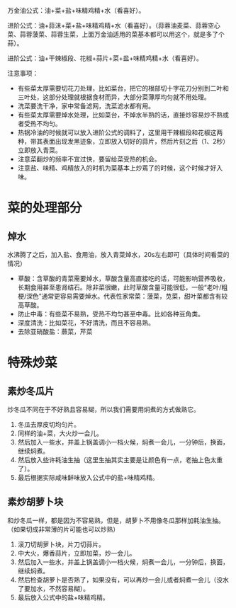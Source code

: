 万金油公式：油+菜+盐+味精鸡精+水（看喜好）。

进阶公式：油+蒜沫+菜+盐+味精鸡精+水（看喜好）。（蒜蓉油麦菜、蒜蓉空心菜、蒜蓉菠菜、蒜蓉生菜，上面万金油适用的菜基本都可以用这个，就是多了个蒜）。

进阶公式：油+干辣椒段、花椒+蒜片+菜+盐+味精鸡精+水（看喜好）。

注意事项：
- 有些菜太厚需要切花刀处理，比如菜台，把它的根部切十字花刀分别到二叶和三叶处，这部分处理就根据食材而异，大部分菜薄厚均匀就不用处理。
- 洗菜要洗干净，家中常备滤网，洗菜滤水都有用。
- 有些菜太厚需要焯水处理，比如菜台，不焯水半熟的话，直接炒容易炒不熟或者受热不均匀。
- 热锅冷油的时候就可以放入进阶公式的调料了，这里用干辣椒段和花椒这两种，带其表面出现发黑迹象，立即放入切好的蒜片，然后片刻之后（1、2秒）立即放入青菜。
- 注意菜翻炒的频率不宜过快，要留给菜受热的机会。
- 注意盐、味精、鸡精放入的时机为菜基本上炒蔫了的时候，这个时候才好入味。

# 菜的处理部分

## 焯水

水沸腾了之后，加入盐、食用油，放入青菜焯水，20s左右即可（具体时间看菜的情况）

- 草酸：含草酸的青菜需要焯水，草酸含量高直接吃的话，可能影响营养吸收，长期食用甚至患肾结石。除非菜很嫩，此时草酸含量可能很低，一般“老叶/粗梗/深色”通常更容易需要焯水。代表性家常菜：菠菜，苋菜，甜叶菜都含有较高草酸。
- 防止中毒：有些菜不易熟，受热不均匀甚至中毒。比如各种豆角类。
- 深度清洗：比如菜花，不好清洗，而且不容易熟。
- 去除亚硝酸盐：蕨菜，芹菜



# 特殊炒菜

## 素炒冬瓜片

炒冬瓜不同在于不好熟且容易糊，所以我们需要用焖煮的方式做熟它。
1. 冬瓜去厚皮切均匀片。
2. 同样的油+菜，大火炒一会儿。
3. 然后加入一些水，并盖上锅盖调小一档火候，焖煮一会儿，一分钟后，换面，继续焖煮。
4. 然后放入些许耗油生抽（这里生抽其实主要是让颜色有一点，老抽上色太重了）。
5. 最后根据实际咸味鲜味放入公式中的盐+味精鸡精。

## 素炒胡萝卜块

和炒冬瓜一样，都是因为不容易熟，但是，胡萝卜不用像冬瓜那样加耗油生抽。（如果切成非常薄的片可能也可以炒熟）
1. 滚刀切胡萝卜块，片刀切蒜片。
2. 中大火，爆香蒜片，立即加菜，炒一会儿。
3. 然后加入一些水，并盖上锅盖调小一档火候，焖煮一会儿，一分钟后，换面，继续焖煮。
4. 然后检查胡萝卜是否熟了，如果没有，可以再炒一会儿或者焖煮一会儿（没水了要加水，不然容易糊）。
5. 最后放入公式中的盐+味精鸡精。

